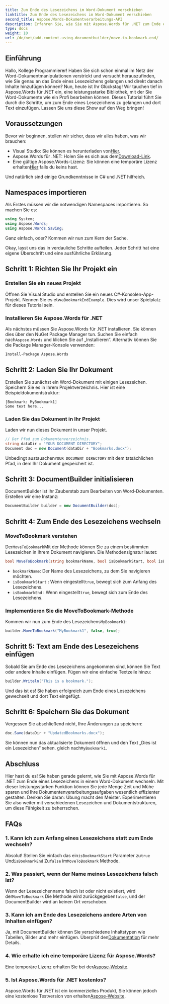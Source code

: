 ```yaml
---
title: Zum Ende des Lesezeichens im Word-Dokument verschieben
linktitle: Zum Ende des Lesezeichens im Word-Dokument verschieben
second_title: Aspose.Words-Dokumentverarbeitungs-API
description: Erfahren Sie, wie Sie mit Aspose.Words für .NET zum Ende eines Lesezeichens in einem Word-Dokument wechseln. Befolgen Sie unsere detaillierte Schritt-für-Schritt-Anleitung für eine präzise Dokumentenbearbeitung.
type: docs
weight: 10
url: /de/net/add-content-using-documentbuilder/move-to-bookmark-end/
---
```

## Einführung

Hallo, Kollege Programmierer! Haben Sie sich schon einmal im Netz der Word-Dokumentmanipulationen verstrickt und versucht herauszufinden, wie Sie genau an das Ende eines Lesezeichens gelangen und direkt danach Inhalte hinzufügen können? Nun, heute ist Ihr Glückstag! Wir tauchen tief in Aspose.Words für .NET ein, eine leistungsstarke Bibliothek, mit der Sie Word-Dokumente wie ein Profi bearbeiten können. Dieses Tutorial führt Sie durch die Schritte, um zum Ende eines Lesezeichens zu gelangen und dort Text einzufügen. Lassen Sie uns diese Show auf den Weg bringen!

## Voraussetzungen

Bevor wir beginnen, stellen wir sicher, dass wir alles haben, was wir brauchen:

-  Visual Studio: Sie können es herunterladen von[Hier](https://visualstudio.microsoft.com/).
-  Aspose.Words für .NET: Holen Sie es sich aus dem[Download-Link](https://releases.aspose.com/words/net/).
-  Eine gültige Aspose.Words-Lizenz: Sie können eine temporäre Lizenz erhalten[Hier](https://purchase.aspose.com/temporary-license/) falls du keins hast.

Und natürlich sind einige Grundkenntnisse in C# und .NET hilfreich.

## Namespaces importieren

Als Erstes müssen wir die notwendigen Namespaces importieren. So machen Sie es:

```csharp
using System;
using Aspose.Words;
using Aspose.Words.Saving;
```

Ganz einfach, oder? Kommen wir nun zum Kern der Sache.

Okay, lasst uns das in verdauliche Schritte aufteilen. Jeder Schritt hat eine eigene Überschrift und eine ausführliche Erklärung.

## Schritt 1: Richten Sie Ihr Projekt ein

### Erstellen Sie ein neues Projekt

 Öffnen Sie Visual Studio und erstellen Sie ein neues C#-Konsolen-App-Projekt. Nennen Sie es etwa`BookmarkEndExample`. Dies wird unser Spielplatz für dieses Tutorial sein.

### Installieren Sie Aspose.Words für .NET

 Als nächstes müssen Sie Aspose.Words für .NET installieren. Sie können dies über den NuGet Package Manager tun. Suchen Sie einfach nach`Aspose.Words` und klicken Sie auf „Installieren“. Alternativ können Sie die Package Manager-Konsole verwenden:

```bash
Install-Package Aspose.Words
```

## Schritt 2: Laden Sie Ihr Dokument

Erstellen Sie zunächst ein Word-Dokument mit einigen Lesezeichen. Speichern Sie es in Ihrem Projektverzeichnis. Hier ist eine Beispieldokumentstruktur:

```plaintext
[Bookmark: MyBookmark1]
Some text here...
```

### Laden Sie das Dokument in Ihr Projekt

Laden wir nun dieses Dokument in unser Projekt.

```csharp
// Der Pfad zum Dokumentenverzeichnis.
string dataDir = "YOUR DOCUMENT DIRECTORY";
Document doc = new Document(dataDir + "Bookmarks.docx");
```

 Unbedingt austauschen`YOUR DOCUMENT DIRECTORY` mit dem tatsächlichen Pfad, in dem Ihr Dokument gespeichert ist.

## Schritt 3: DocumentBuilder initialisieren

DocumentBuilder ist Ihr Zauberstab zum Bearbeiten von Word-Dokumenten. Erstellen wir eine Instanz:

```csharp
DocumentBuilder builder = new DocumentBuilder(doc);
```

## Schritt 4: Zum Ende des Lesezeichens wechseln

### MoveToBookmark verstehen

 Der`MoveToBookmark`Mit der Methode können Sie zu einem bestimmten Lesezeichen in Ihrem Dokument navigieren. Die Methodensignatur lautet:

```csharp
bool MoveToBookmark(string bookmarkName, bool isBookmarkStart, bool isBookmarkEnd);
```

- `bookmarkName`: Der Name des Lesezeichens, zu dem Sie navigieren möchten.
- `isBookmarkStart` : Wenn eingestellt`true`, bewegt sich zum Anfang des Lesezeichens.
- `isBookmarkEnd` : Wenn eingestellt`true`, bewegt sich zum Ende des Lesezeichens.

### Implementieren Sie die MoveToBookmark-Methode

 Kommen wir nun zum Ende des Lesezeichens`MyBookmark1`:

```csharp
builder.MoveToBookmark("MyBookmark1", false, true);
```

## Schritt 5: Text am Ende des Lesezeichens einfügen


Sobald Sie am Ende des Lesezeichens angekommen sind, können Sie Text oder andere Inhalte einfügen. Fügen wir eine einfache Textzeile hinzu:

```csharp
builder.Writeln("This is a bookmark.");
```

Und das ist es! Sie haben erfolgreich zum Ende eines Lesezeichens gewechselt und dort Text eingefügt.

## Schritt 6: Speichern Sie das Dokument


Vergessen Sie abschließend nicht, Ihre Änderungen zu speichern:

```csharp
doc.Save(dataDir + "UpdatedBookmarks.docx");
```

 Sie können nun das aktualisierte Dokument öffnen und den Text „Dies ist ein Lesezeichen“ sehen. gleich nach`MyBookmark1`.

## Abschluss

Hier hast du es! Sie haben gerade gelernt, wie Sie mit Aspose.Words für .NET zum Ende eines Lesezeichens in einem Word-Dokument wechseln. Mit dieser leistungsstarken Funktion können Sie jede Menge Zeit und Mühe sparen und Ihre Dokumentenverarbeitungsaufgaben wesentlich effizienter gestalten. Denken Sie daran: Übung macht den Meister. Experimentieren Sie also weiter mit verschiedenen Lesezeichen und Dokumentstrukturen, um diese Fähigkeit zu beherrschen.

## FAQs

### 1. Kann ich zum Anfang eines Lesezeichens statt zum Ende wechseln?

 Absolut! Stellen Sie einfach das ein`isBookmarkStart` Parameter zu`true` Und`isBookmarkEnd` Zu`false` im`MoveToBookmark` Methode.

### 2. Was passiert, wenn der Name meines Lesezeichens falsch ist?

 Wenn der Lesezeichenname falsch ist oder nicht existiert, wird der`MoveToBookmark` Die Methode wird zurückgegeben`false`, und der DocumentBuilder wird an keinen Ort verschoben.

### 3. Kann ich am Ende des Lesezeichens andere Arten von Inhalten einfügen?

 Ja, mit DocumentBuilder können Sie verschiedene Inhaltstypen wie Tabellen, Bilder und mehr einfügen. Überprüf den[Dokumentation](https://reference.aspose.com/words/net/) für mehr Details.

### 4. Wie erhalte ich eine temporäre Lizenz für Aspose.Words?

 Eine temporäre Lizenz erhalten Sie bei der[Aspose-Website](https://purchase.aspose.com/temporary-license/).

### 5. Ist Aspose.Words für .NET kostenlos?

Aspose.Words für .NET ist ein kommerzielles Produkt, Sie können jedoch eine kostenlose Testversion von erhalten[Aspose-Website](https://releases.aspose.com/).
